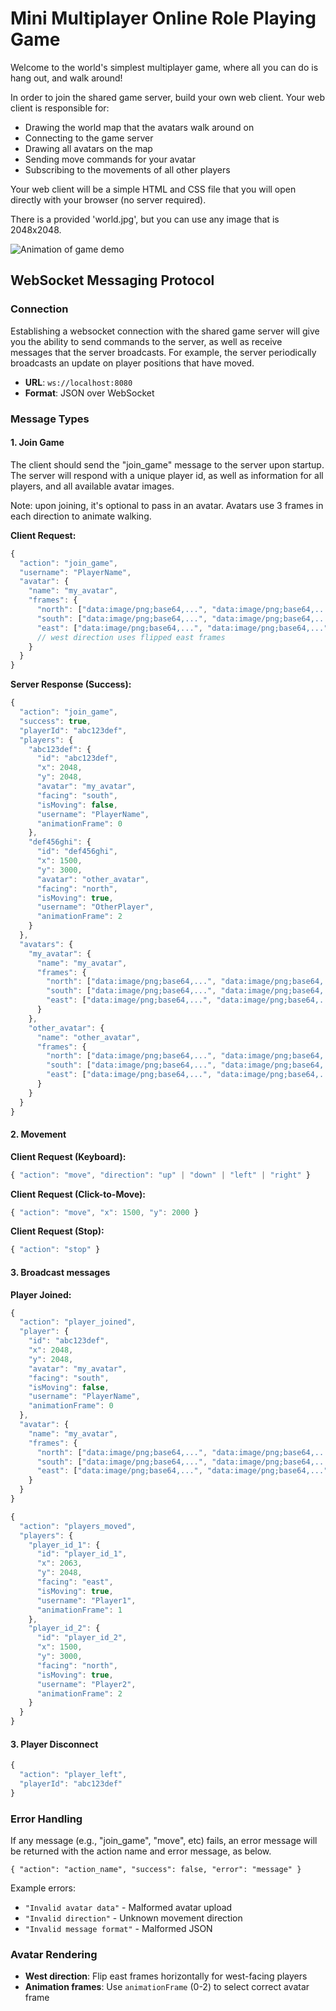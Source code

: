 # Mini Multiplayer Online Role Playing Game

Welcome to the world's simplest multiplayer game, where all you can do is hang out, and walk around!

In order to join the shared game server, build your own web client. Your web client is responsible for:

- Drawing the world map that the avatars walk around on
- Connecting to the game server
- Drawing all avatars on the map
- Sending move commands for your avatar
- Subscribing to the movements of all other players

Your web client will be a simple HTML and CSS file that you will open directly with your browser (no server required).

There is a provided 'world.jpg', but you can use any image that is 2048x2048.

![Animation of game demo](mmorpg.gif)

## WebSocket Messaging Protocol

### Connection

Establishing a websocket connection with the shared game server will give you the ability to send commands to the server, as well as receive messages that the server broadcasts. For example, the server periodically broadcasts an update on player positions that have moved.

- **URL**: `ws://localhost:8080`
- **Format**: JSON over WebSocket

### Message Types

#### 1. Join Game

The client should send the "join_game" message to the server upon startup. The server will respond with a unique player id, as well as information for all players, and all available avatar images.

Note: upon joining, it's optional to pass in an avatar. Avatars use 3 frames in each direction to animate walking.

**Client Request:**
```javascript
{
  "action": "join_game",
  "username": "PlayerName",
  "avatar": {
    "name": "my_avatar",
    "frames": {
      "north": ["data:image/png;base64,...", "data:image/png;base64,..."],
      "south": ["data:image/png;base64,...", "data:image/png;base64,..."],
      "east": ["data:image/png;base64,...", "data:image/png;base64,..."]
      // west direction uses flipped east frames
    }
  }
}
```

**Server Response (Success):**
```javascript
{
  "action": "join_game",
  "success": true,
  "playerId": "abc123def",
  "players": {
    "abc123def": {
      "id": "abc123def",
      "x": 2048,
      "y": 2048,
      "avatar": "my_avatar",
      "facing": "south",
      "isMoving": false,
      "username": "PlayerName",
      "animationFrame": 0
    },
    "def456ghi": {
      "id": "def456ghi",
      "x": 1500,
      "y": 3000,
      "avatar": "other_avatar",
      "facing": "north",
      "isMoving": true,
      "username": "OtherPlayer",
      "animationFrame": 2
    }
  },
  "avatars": {
    "my_avatar": {
      "name": "my_avatar",
      "frames": {
        "north": ["data:image/png;base64,...", "data:image/png;base64,..."],
        "south": ["data:image/png;base64,...", "data:image/png;base64,..."],
        "east": ["data:image/png;base64,...", "data:image/png;base64,..."]
      }
    },
    "other_avatar": {
      "name": "other_avatar",
      "frames": {
        "north": ["data:image/png;base64,...", "data:image/png;base64,..."],
        "south": ["data:image/png;base64,...", "data:image/png;base64,..."],
        "east": ["data:image/png;base64,...", "data:image/png;base64,..."]
      }
    }
  }
}
```

#### 2. Movement

**Client Request (Keyboard):**
```javascript
{ "action": "move", "direction": "up" | "down" | "left" | "right" }
```

**Client Request (Click-to-Move):**
```javascript
{ "action": "move", "x": 1500, "y": 2000 }
```

**Client Request (Stop):**
```javascript
{ "action": "stop" }
```

#### 3. Broadcast messages

**Player Joined:**
```javascript
{
  "action": "player_joined",
  "player": {
    "id": "abc123def",
    "x": 2048,
    "y": 2048,
    "avatar": "my_avatar",
    "facing": "south",
    "isMoving": false,
    "username": "PlayerName",
    "animationFrame": 0
  },
  "avatar": {
    "name": "my_avatar",
    "frames": {
      "north": ["data:image/png;base64,...", "data:image/png;base64,..."],
      "south": ["data:image/png;base64,...", "data:image/png;base64,..."],
      "east": ["data:image/png;base64,...", "data:image/png;base64,..."]
    }
  }
}
```

```javascript
{
  "action": "players_moved",
  "players": {
    "player_id_1": {
      "id": "player_id_1",
      "x": 2063,
      "y": 2048,
      "facing": "east",
      "isMoving": true,
      "username": "Player1",
      "animationFrame": 1
    },
    "player_id_2": {
      "id": "player_id_2", 
      "x": 1500,
      "y": 3000,
      "facing": "north",
      "isMoving": true,
      "username": "Player2",
      "animationFrame": 2
    }
  }
}
```

#### 3. Player Disconnect

```javascript
{
  "action": "player_left",
  "playerId": "abc123def"
}
```

### Error Handling

If any message (e.g., "join_game", "move", etc) fails, an error message will be returned with the action name and error message, as below.

`{ "action": "action_name", "success": false, "error": "message" }`

Example errors:
- `"Invalid avatar data"` - Malformed avatar upload
- `"Invalid direction"` - Unknown movement direction
- `"Invalid message format"` - Malformed JSON

### Avatar Rendering

- **West direction**: Flip east frames horizontally for west-facing players
- **Animation frames**: Use `animationFrame` (0-2) to select correct avatar frame

